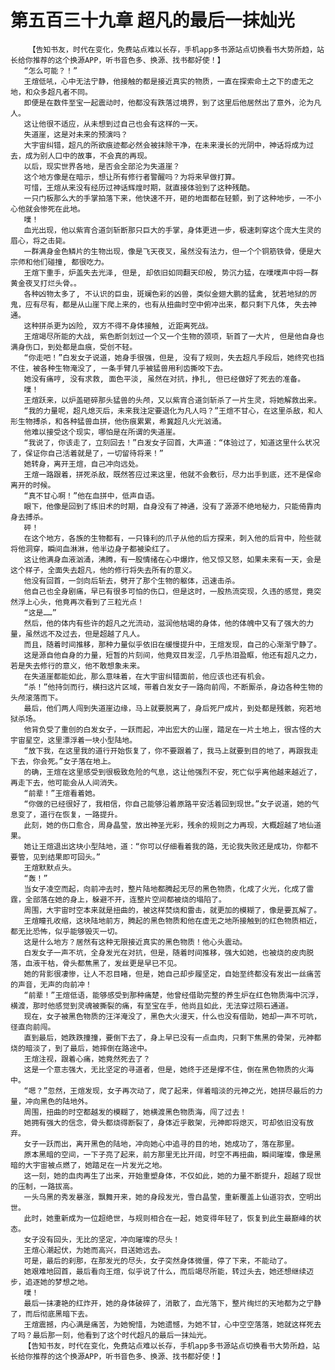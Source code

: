 # 第五百三十九章 超凡的最后一抹灿光
        【告知书友，时代在变化，免费站点难以长存，手机app多书源站点切换看书大势所趋，站长给你推荐的这个换源APP，听书音色多、换源、找书都好使！】
       “怎么可能？！”
       王煊低吼，心中无法宁静，他接触的都是接近真实的物质，一直在探索命土之下的虚无之地，和众多超凡者不同。
       即便是在数件至宝一起震动时，他都没有跌落过境界，到了这里后他居然出了意外，沦为凡人。
       这让他很不适应，从未想到过自己也会有这样的一天。
       失道崖，这是对未来的预演吗？
       大宇宙纠错，超凡的所欲痕迹都必然会被抹除干净，在未来漫长的光阴中，神话将成为过去，成为别人口中的故事，不会真的再现。
       以后，现实世界各地，是否会全部沦为失道崖？
       这个地方像是在暗示，想让所有修行者警醒吗？为将来早做打算。
       可惜，王煊从来没有经历过神话辉煌时期，就直接体验到了这种残酷。
       一只门板那么大的手掌拍落下来，他快速不开，砸的地面都在轻颤，到了这种地步，一不小心他就会惨死在此地。
       噗！
       血光出现，他以紫宵合道剑斩断那只巨大的手掌，身体更进一步，极速刺穿这个庞大生灵的眉心，将之击毙。
       一群满身金色鳞片的生物出现，像是飞天夜叉，虽然没有法力，但一个个铜筋铁骨，便是大宗师和他们碰撞, 都很吃力。
       王煊下重手，炉盖失去光泽, 但是, 却依旧如同翻天印般, 势沉力猛，在噗噗声中将一群黄金夜叉打烂头骨。。
       各种凶物太多了, 不认识的巨虫，斑斓色彩的凶兽，类似金翅大鹏的猛禽, 犹若地狱的厉鬼，应有尽有，都是从山崖下爬上来的，也有从扭曲时空中俯冲出来，都只剩下凡体, 失去神通。
       这种拼杀更为凶险, 双方不得不身体接触, 近距离死战。
       王煊竭尽所能的大战, 紫色断剑划过一个又一个生物的颈项，斩首了一大片, 但是他自身也满身伤口，到处都是血痕，受创不轻。
       “你走吧！”白发女子说道，她身手很强，但是, 没有了规则，失去超凡手段后，她终究也挡不住，被各种生物淹没了, 一条手臂几乎被猛兽用利齿撕咬下去。
       她没有痛哼, 没有求救, 面色平淡, 虽然在对抗，挣扎, 但已经做好了死去的准备。
       噗！
       王煊跃来，以炉盖砸碎那头猛兽的头颅，又以紫宵合道剑斩杀了一片生灵，将她解救出来。
       “我的力量呢，超凡熄灭后，未来我注定要退化为凡人吗？”王煊不甘心，在这里杀敌，和人形生物搏杀，和各种猛兽血拼，他伤痕累累，希冀超凡火光汹涌。
       他难以接受这个现实，哪怕是在所谓的失道崖。
       “我说了，你该走了，立刻回去！”白发女子回首，大声道：“体验过了，知道这里什么状况了，保证你自己活着就是了，一切留待将来！”
       她转身，离开王煊，自己冲向远处。
       王煊一路跟着，拼死杀敌，既然答应过来这里，他就不会敷衍，尽力出手到底，还不是保命离开的时候。
       “真不甘心啊！”他在血拼中，低声自语。
       眼下，他像是回到了练旧术的时期，自身没有了神通，没有了源源不绝地秘力，只能倚靠肉身去搏杀。
       砰！
       在这个地方，各族的生物都有，一只锋利的爪子从他的后方探来，刺入他的后背中，险些就将他洞穿，瞬间血淋淋，他半边身子都被染红了。
       这让他满身血液汹涌，沸腾，有一股情绪在心中爆炸，他又惊又怒，如果未来有一天，会是这个样子，全面失去超凡，他的修行将失去所有的意义。
       他没有回首，一剑向后斩去，劈开了那个生物的躯体，迅速击杀。
       他自己也全身剧痛，早已有很多可怕的伤口，但是这时，一股热流突现，久违的感觉，竟突然浮上心头，他竟再次看到了三粒光点！
       “这是……”
       然后，他的体内有些许的超凡之光流动，滋润他枯竭的身体，他的体魄中又有了强大的力量，虽然远不及过去，但是超越了凡人。
       而且，随着时间推移，那种力量似乎依旧在缓慢提升中，王煊发现，自己的心渐渐宁静了。
       这是源自他自身的力量，短暂的片刻间，他竟双目发涩，几乎热泪盈眶，他还有超凡之力，若是失去修行的意义，他不敢想象未来。
       在失道崖都能如此，那么意味着，在大宇宙纠错面前，他应该也还有机会。
       “杀！”他持剑而行，横扫这片区域，带着白发女子一路向前闯，不断厮杀，身边各种生物的头颅滚落而下。
       最后，他们两人闯到失道崖边缘，马上就要脱离了，身后死尸成片，到处都是残骸，宛若地狱杀场。
       他背负受了重创的白发女子，一跃而起，冲出宏大的山崖，踏足在一片土地上，很古怪的大宇宙星空，这里漂浮着一块小型陆地。
       “放下我，在这里我的道行开始恢复了，你不要跟着了，我马上就要到目的地了，再跟我走下去，你会死。”女子落在地上。
       的确，王煊在这里感受到很极致危险的气息，这让他强烈不安，死亡似乎离他越来越近了，再走下去，他可能会从人间消失。
       “前辈！”王煊看着她。
       “你做的已经很好了，我相信，你自己能够沿着原路平安活着回到现世。”女子说道，她的气息变了，道行在恢复，一路提升。
       此刻，她的伤口愈合，周身晶莹，放出神圣光彩，残余的规则之力再现，大概超越了地仙道果。
       她让王煊退出这块小型陆地，道：“你可以仔细看着我的路，无论我失败还是成功，你都不要管，见到结果即可回头。”
       王煊默默点头。
       “轰！”
       当女子凌空而起，向前冲去时，整片陆地都腾起无尽的黑色物质，化成了火光，化成了雷霆，全部落在她的身上，躲避不开，连整片空间都被烧的塌陷了。
       周围，大宇宙时空本来就是扭曲的，被这样焚烧和雷击，就更加的模糊了，像是要瓦解了。
       王煊瞳孔收缩，这块陆地前方，腾起的黑色物质和他在虚无之地所接触到的红色物质相近，都无比恐怖，似乎能够毁灭一切。
       这是什么地方？居然有这种无限接近真实的黑色物质！他心头震动。
       白发女子一声不坑，全身发光在对抗，但是，随着时间推移，强大如她，也被烧的皮肉脱落，血液干枯，骨头都焦黑了，发丝更是早已不见。
       她的背影很凄惨，让人不忍目睹，但是，她自己却步履坚定，自始至终都没有发出一丝痛苦的声音，无声的向前冲！
       “前辈！”王煊低语，能够感受到那种痛楚，他曾经借助完整的养生炉在红色物质海中沉浮，横渡，那时他感觉到灵魂被撕裂的痛，有至宝在手，他尚且如此，无法穿过陨石通道。
       现在，女子被黑色物质的汪洋淹没了，黑色大火漫天，什么也没有借助，她却一声不可吭，径直向前闯。
       直到最后，她跌跌撞撞，要倒下去了，身上早已没有一点血肉，只剩下焦黑的骨架，元神都烧的暗淡了，到了最后，她摔倒在路途中。
       王煊注视，跟着心痛，她竟然死去了？
       这是一个意志强大，无比坚定的寻道者，但是，她终于还是撑不住，倒在黑色物质的火海中。
       “嗯？”忽然，王煊发现，女子再次动了，爬了起来，伴着暗淡的元神之光，她拼尽最后的力量，冲向黑色的陆地外。
       周围，扭曲的时空都越发的模糊了，她横渡黑色物质海，闯了过去！
       她拥有强大的信念，骨头都烧得断裂了，身体近乎散架，元神即将熄灭，可却依旧没有放弃。
       女子一跃而出，离开黑色的陆地，冲向她心中追寻的目的地，她成功了，落在那里。
       原本黑暗的空间，一下子亮了起来，前方那里无比开阔，时空不再扭曲，瞬间璀璨，像是黑暗的大宇宙被点燃了，她踏足在一片发光之地。
       这一刻，她的血肉再生了出来，开始重塑身体，不仅如此，她的力量不断提升，超越了现世的压制，一路拔高。
       一头乌黑的秀发暴涨，飘舞开来，她的身段发光，雪白晶莹，重新覆盖上仙道羽衣，空明出世。
       此时，她重新成为一位超绝世，与规则相合在一起，她变得年轻了，恢复到此生最巅峰的状态。
       女子没有回头，无比的坚定，冲向璀璨的尽头！
       王煊心潮起伏，为她而高兴，目送她远去。
       可是，最后的刹那，在那发光的尽头，女子突然身体微僵，停了下来，不能动了。
       她艰难地回首，最后看向王煊，似乎说了什么，而后竭尽所能，转过头去，她还想继续迈步，追逐她的梦想之地。
       噗！
       最后一抹凄艳的红炸开，她的身体破碎了，消散了，血光落下，整片绚烂的天地都为之宁静了，而后彻底黑暗下去。
       王煊震撼，内心满是痛苦，为她惋惜，为她遗憾，为她不甘，心中空空落落，她就这样死去了吗？最后那一刻，他看到了这个时代超凡的最后一抹灿光。
       【告知书友，时代在变化，免费站点难以长存，手机app多书源站点切换看书大势所趋，站长给你推荐的这个换源APP，听书音色多、换源、找书都好使！】